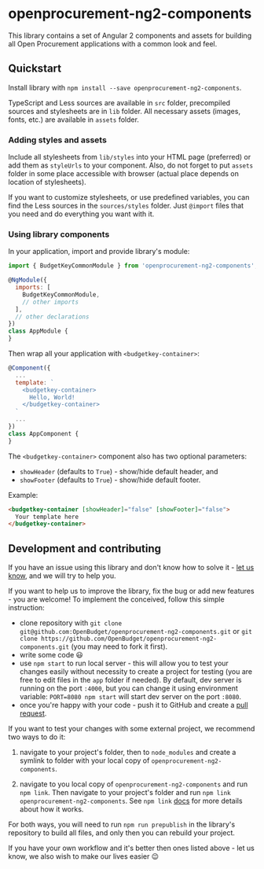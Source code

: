 # openprocurement-ng2-components

This library contains a set of Angular 2 components and assets for building all
Open Procurement applications with a common look and feel.

## Quickstart

Install library with `npm install --save openprocurement-ng2-components`.

TypeScript and Less sources are available in `src` folder, precompiled sources 
and stylesheets are in `lib` folder. All necessary assets (images, fonts, etc.) 
are available in `assets` folder.

### Adding styles and assets

Include all stylesheets from `lib/styles` into your HTML page (preferred) 
or add them as `styleUrls` to your component. Also, do not forget to put 
`assets` folder in some place accessible with browser (actual place depends on
location of stylesheets).

If you want to customize stylesheets, or use predefined variables, you can find 
the Less sources in the `sources/styles` folder. Just `@import` files that you 
need and do everything you want with it. 

### Using library components

In your application, import and provide library's module:
```javascript
import { BudgetKeyCommonModule } from 'openprocurement-ng2-components';

@NgModule({
  imports: [
    BudgetKeyCommonModule,
    // other imports
  ],
  // other declarations
})
class AppModule {
} 
``` 

Then wrap all your application with `<budgetkey-container>`:
```javascript
@Component({
  ...
  template: `
    <budgetkey-container>
      Hello, World!
    </budgetkey-container>
  `
  ...
})
class AppComponent {  
}
```

The `<budgetkey-container>` component also has two optional parameters:
- `showHeader` (defaults to `True`) - show/hide default header, and
- `showFooter` (defaults to `True`) - show/hide default footer.

Example:
```html
<budgetkey-container [showHeader]="false" [showFooter]="false">
  Your template here
</budgetkey-container>
```

## Development and contributing

If you have an issue using this library and don't know how to solve it - 
[let us know](https://github.com/OpenBudget/openprocurement-ng2-components/issues),
and we will try to help you. 

If you want to help us to improve the library, fix the bug or add new features - 
you are welcome! To implement the conceived, follow this simple instruction:

- clone repository with `git clone git@github.com:OpenBudget/openprocurement-ng2-components.git` or
`git clone https://github.com/OpenBudget/openprocurement-ng2-components.git`
(you may need to fork it first).
- write some code :smiley:
- use `npm start` to run local server - this will allow you to test your changes easily
without necessity to create a project for testing (you are free to edit files in
the `app` folder if needed).
By default, dev server is running on the port `:4000`, but you can change it using 
environment variable: `PORT=8080 npm start` will start dev server on the port `:8080`.
- once you're happy with your code - push it to GitHub and create a 
[pull request](https://github.com/OpenBudget/openprocurement-ng2-components/pulls).

If you want to test your changes with some external project, we recommend two ways
to do it:

1. navigate to your project's folder, then to `node_modules` and create a
symlink to folder with your local copy of `openprocurement-ng2-components`.

2. navigate to you local copy of `openprocurement-ng2-components` and run `npm link`.
Then navigate to your project's folder and run `npm link openprocurement-ng2-components`.
See `npm link` [docs](https://docs.npmjs.com/cli/link) for more details about how it works.

For both ways, you will need to run `npm run prepublish` in the library's repository to
build all files, and only then you can rebuild your project.

If you have your own workflow and it's better then ones listed above - let us know,
we also wish to make our lives easier :wink:

